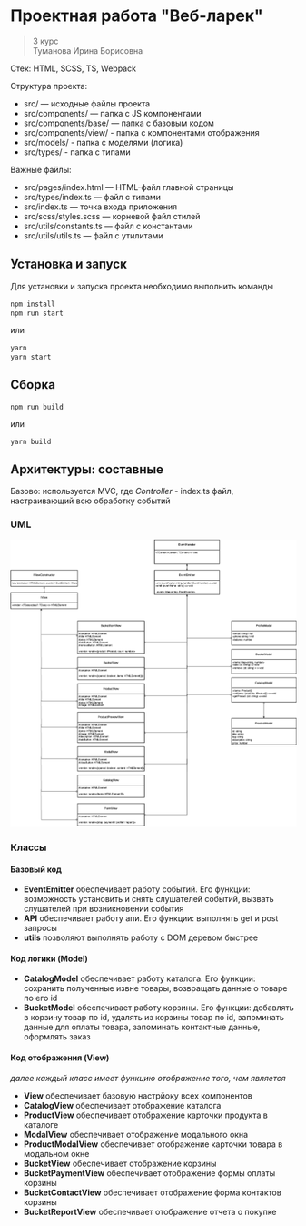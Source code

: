 # Проектная работа "Веб-ларек"

> 3 курс   
> Туманова Ирина Борисовна

Стек: HTML, SCSS, TS, Webpack

Структура проекта:
- src/ — исходные файлы проекта
- src/components/ — папка с JS компонентами
- src/components/base/ — папка с базовым кодом
- src/components/view/ - папка с компонентами отображения
- src/models/ - папка с моделями (логика)
- src/types/ - папка с типами

Важные файлы:
- src/pages/index.html — HTML-файл главной страницы
- src/types/index.ts — файл с типами
- src/index.ts — точка входа приложения
- src/scss/styles.scss — корневой файл стилей
- src/utils/constants.ts — файл с константами
- src/utils/utils.ts — файл с утилитами

## Установка и запуск
Для установки и запуска проекта необходимо выполнить команды

```
npm install
npm run start
```

или

```
yarn
yarn start
```
## Сборка

```
npm run build
```

или

```
yarn build
```

## Архитектуры: составные

Базово: используется MVC, где *Controller* - index.ts файл, настраивающий всю обработку событий

### UML
![UML диаграмма](https://github.com/IrkaTyman/WebLarek/blob/main/Диаграмма%20без%20названия.drawio.png)


### Классы

#### Базовый код

- **EventEmitter** обеспечивает работу событий. Его функции: возможность установить и снять слушателей событий, вызвать слушателей при возникновении события
- **API** обеспечивает работу апи. Его функции: выполнять get и post запросы
- **utils** позволяют выполнять работу с DOM деревом быстрее

#### Код логики (Model)
- **CatalogModel** обеспечивает работу каталога. Его функции: сохранить полученные извне товары, возвращать данные о товаре по его id
- **BucketModel** обеспечивает работу корзины. Его функции: добавлять в корзину товар по id, удалять из корзины товар по id, запоминать данные для оплаты товара, запоминать контактные данные, оформлять заказ

#### Код отображения (View)
*далее каждый класс имеет функцию отображение того, чем является*
- **View** обеспечивает базовую настрйоку всех компонентов
- **CatalogView** обеспечивает отображение каталога
- **ProductView** обеспечивает отображение карточки продукта в каталоге
- **ModalView** обеспечивает отображение модального окна
- **ProductModalView** обеспечивает отображение карточки товара в модальном окне
- **BucketView** обеспечивает отображение корзины
- **BucketPaymentView** обеспечивает отображение формы оплаты корзины
- **BucketContactView** обеспечивает отображение форма контактов корзины
- **BucketReportView** обеспечивает отображение отчета о покупке